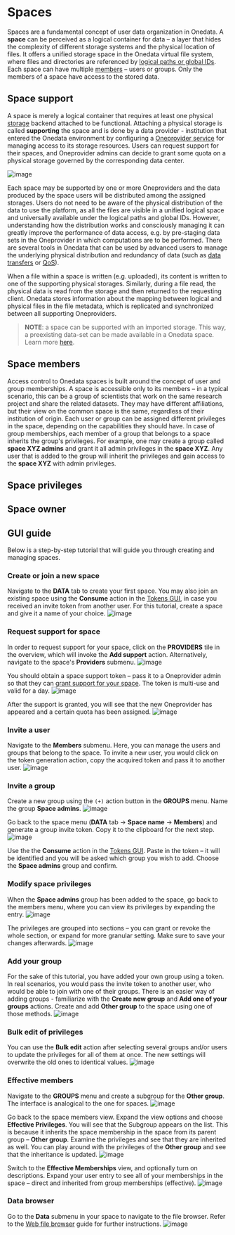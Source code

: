 # Spaces
<!-- This file is referenced at least one time as "spaces.md" -->

Spaces are a fundamental concept of user data organization in Onedata. A **space** 
can be perceived as a logical container for data – a layer that hides the complexity 
of different storage systems and the physical location of files. It offers 
a unified storage space in the Onedata virtual file system, where files and 
directories are referenced by [logical paths or global IDs](data.md#file-path-and-id). 
Each space can have multiple [members](#space-members) – users or groups. 
Only the members of a space have access to the stored data.

## Space support


A space is merely a logical container that requires at least one physical
[storage](../admin-guide/oneprovider/configuration/storages.md) 
backend attached to be functional. Attaching a physical storage is
called **supporting** the space and is done by a data provider -
institution that entered the Onedata environment by configuring a 
[Oneprovider service](../intro.md#architecture) for managing access to its 
storage resources. Users can request support for their spaces, and Oneprovider 
admins can decide to grant some quota on a physical storage governed by the 
corresponding data center.

<!-- TODO VFS-7218 this image could be better:
    1. present Oneproviders, not only storages
    2. present the mapping between logical and physical paths 
       (file path on the storage vs. file path in the space)
 
 -->
![image](../../images/user-guide/spaces/space-support.svg)

Each space may be supported by one or more Oneproviders and the data produced by 
the space users will be distributed among the assigned storages. Users do not 
need to be aware of the physical distribution of the data to use the platform, 
as all the files are visible in a unified logical space and universally 
available under the logical paths and global IDs. However, understanding how 
the distribution works and consciously managing it can greatly improve the 
performance of data access, e.g. by pre-staging data sets in the Oneprovider 
in which computations are to be performed. There are several tools in Onedata 
that can be used by advanced users to manage the underlying physical distribution 
and redundancy of data (such as [data transfers](replication-and-migration.md) 
or [QoS](quality-of-service.md)).

When a file within a space is written (e.g. uploaded), its content is written to 
one of the supporting physical storages. Similarly, during a file read, the 
physical data is read from the storage and then returned to the requesting client. 
Onedata stores information about the mapping between logical and physical files 
in the file metadata, which is replicated and synchronized between 
all supporting Oneproviders.

<!-- TODO VFS-9288 globally unify the formatting of NOTEs in all docs -->
> **NOTE**: a space can be supported with an imported storage.
This way, a preexisting data-set can be made available in a Onedata space.
Learn more [here](../admin-guide/oneprovider/configuration/storage-import.md).
 

## Space members
Access control to Onedata spaces is built around the concept of user and group
memberships. A space is accessible only to its members – in a typical scenario,
this can be a group of scientists that work on the same research project and
share the related datasets. They may have different affiliations, but their view 
on the common space is the same, regardless of their institution of origin. Each
user or group can be assigned different privileges in the space, depending on 
the capabilities they should have. In case of group memberships, each member of 
a group that belongs to a space inherits the group's privileges. For example, 
one may create a group called **space XYZ admins** and grant it all admin 
privileges in the **space XYZ**. Any user that is added to the group will inherit 
the privileges and gain access to the **space XYZ** with admin privileges.


## Space privileges
<!-- TODO VFS-7218 section about privileges -->


## Space owner
<!-- TODO VFS-7218 documentation for space owner concept -->


## GUI guide
Below is a step-by-step tutorial that will guide you through creating and 
managing spaces.

### Create or join a new space
Navigate to the **DATA** tab to create your first space. You may also join an 
existing space using the **Consume** action in the 
[Tokens GUI](tokens.md#consuming-invite-tokens), in case you 
received an invite token from another user. 
For this tutorial, create a space and give it a name of your choice.
![image](../../images/user-guide/spaces/1-no_spaces.png#screenshot)

### Request support for space
In order to request support for your space, click on the **PROVIDERS** tile
in the overview, which will invoke the **Add support** action. Alternatively,
navigate to the space's **Providers** submenu.
![image](../../images/user-guide/spaces/2-space_created.png#screenshot)

You should obtain a space support token – pass it to a Oneprovider admin so that
they can [grant support for your space](../admin-guide/oneprovider/configuration/space-support.md#granting-support). 
The token is multi-use and valid for a day.
![image](../../images/user-guide/spaces/3-request_support.png#screenshot)

After the support is granted, you will see that the new Oneprovider has 
appeared and a certain quota has been assigned.
![image](../../images/user-guide/spaces/4-space_overview.png#screenshot)

### Invite a user
Navigate to the **Members** submenu. Here, you can manage the users and
groups that belong to the space. To invite a new user, you would click on the
token generation action, copy the acquired token and pass it to another user.
![image](../../images/user-guide/spaces/5-members.png#screenshot)

### Invite a group
Create a new group using the `(+)` action button in the **GROUPS** menu. 
Name the group **Space admins**.
![image](../../images/user-guide/spaces/6-create-group.png#screenshot)

Go back to the space menu (**DATA** tab -> **Space name** -> **Members**) and 
generate a group invite token. Copy it to the clipboard for the next step.
![image](../../images/user-guide/spaces/7-create-group-invite-token.png#screenshot)

Use the the **Consume** action in the [Tokens GUI](tokens.md#consuming-invite-tokens). 
Paste in the token – it will be identified and you will be asked which group you 
wish to add. Choose the **Space admins** group and confirm.

### Modify space privileges
When the **Space admins** group has been added to the space, go back to the
members menu, where you can view its privileges by expanding the entry.
![image](../../images/user-guide/spaces/8-privileges-1.png#screenshot)

The privileges are grouped into sections – you can grant or revoke the whole
section, or expand for more granular setting. Make sure to save your changes
afterwards.
![image](../../images/user-guide/spaces/9-privileges-2.png#screenshot)

### Add your group
For the sake of this tutorial, you have added your own group using a token.
In real scenarios, you would pass the invite token to another user, who would be
able to join with one of their groups. There is an easier way of adding groups -
familiarize with the **Create new group** and **Add one of your groups** actions.
Create and add **Other group** to the space using one of those methods.
![image](../../images/user-guide/spaces/10-add-your-group.png#screenshot)

### Bulk edit of privileges
You can use the **Bulk edit** action after selecting several groups and/or 
users to update the privileges for all of them at once. The new settings will
overwrite the old ones to identical values.
![image](../../images/user-guide/spaces/11-bulk-edit.png#screenshot)

### Effective members
Navigate to the **GROUPS** menu and create a subgroup for the **Other group**.
The interface is analogical to the one for spaces.
![image](../../images/user-guide/spaces/12-subgroup.png#screenshot)

Go back to the space members view. Expand the view options and choose 
**Effective Privileges**. You will see that the Subgroup appears on the list. 
This is because it inherits the space membership in the space from its parent 
group – **Other group**. Examine the privileges and see that they are inherited 
as well. You can play around with the privileges of the **Other group** and see
that the inheritance is updated.
![image](../../images/user-guide/spaces/13-effective-privileges.png#screenshot)

Switch to the **Effective Memberships** view, and optionally turn on 
descriptions. Expand your user entry to see all of your memberships in the
space – direct and inherited from group memberships (effective).
![image](../../images/user-guide/spaces/14-effective-memberships.png#screenshot)

### Data browser
Go to the **Data** submenu in your space to navigate to the file browser.
Refer to the [Web file browser](web-file-browser.md) guide for further instructions.
![image](../../images/user-guide/spaces/15-data.png#screenshot)
